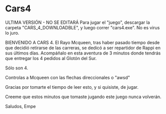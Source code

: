 # Cars4

ULTIMA VERSIÓN - NO SE EDITARÁ
Para jugar el "juego", descargar la carpeta "CARS_4_DOWNLOADBLE", y luego correr "cars4.exe". No es virus lo juro.

BIENVENIDO A CARS 4. El Rayo Mcqueen, tras haber pasado tiempo desde que decidió retirarse de las carreras, se dedicó a ser repartidor de Rappi en sus últimos días. 
Acompáñalo en esta aventura de 3 minutos donde tendrás que entregar los 4 pedidos al Glotón del Sur.

Sólo son 4.

Controlas a Mcqueen con las flechas direccionales o "awsd"

Gracias por tomarte el tiempo de leer esto, y si quisiste, de jugar.

Creeme que estos minutos que tomaste jugando este juego nunca volverán.


Saludos,
Empe
